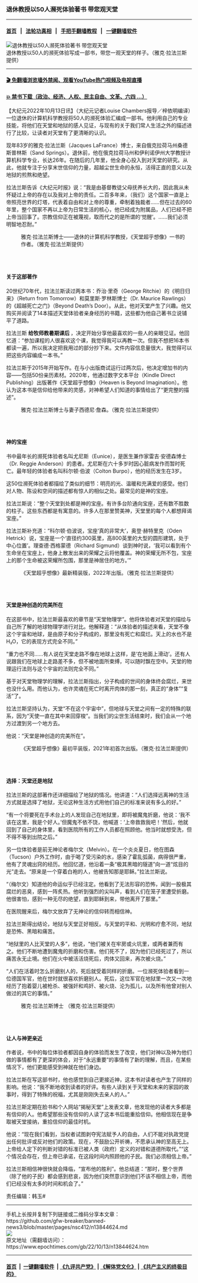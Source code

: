 ### 退休教授以50人濒死体验著书 带您观天堂
------------------------

#### [首页](https://github.com/gfw-breaker/banned-news3/blob/master/README.md) &nbsp;&nbsp;|&nbsp;&nbsp; [法轮功真相](https://github.com/begood0513/basic/blob/master/README.md)  &nbsp;&nbsp;|&nbsp;&nbsp; [手把手翻墙教程](https://github.com/gfw-breaker/guides/wiki)  &nbsp;&nbsp;|&nbsp;&nbsp; [一键翻墙软件](https://github.com/gfw-breaker/nogfw/blob/master/README.md)  



<div><img alt="退休教授以50人濒死体验著书 带您观天堂" class="attachment-djy_600_400 size-djy_600_400 wp-post-image" src="https://i.epochtimes.com/assets/uploads/2022/10/id13844625-Dr.-Jacques-LaFrance-1200x720-600x400.jpg"/>
<div class="caption">
 退休教授以50人的濒死体验写成一部书，带您一观天堂的样子。（雅克‧拉法兰斯提供）
</div></div><hr/>

#### [ 🎬  免翻墙浏览墙外禁闻、观看YouTube热门视频及电视直播](https://github.com/gfw-breaker/HelloWorld)

#### [ 💥  禁书下载（政治、经济、人权、民主自由、文革、六四 ...）](https://github.com/gfw-breaker/books/blob/master/README.md)

<div><p>
 【大纪元2022年10月13日讯】（大纪元记者Louise Chambers报导／梓依明编译）一位退休的计算机科学教授将50人的濒死体验汇编成一部书。他利用自己的专业技能，将他们在天堂和地狱的感人见证，与现有的关于我们常人生活之外的描述进行了比较，让读者对天堂有了更清晰的认识。
</p>
<p>
 现年83岁的雅克‧拉法兰斯（Jacques LaFrance）博士，来自俄克拉荷马州桑德斯普林斯（Sand Springs）。退休前，他在俄克拉荷马州和伊利诺伊州大学教授计算机科学专业，长达26年。在随后的几年里，他全身心投入到对天堂的研究。从此，他就专注于分享末世信仰的力量，超越尘世生命的永恒，活得正直的意义以及地狱的煎熬和绝望。
</p>
<p>
 拉法兰斯告诉《大纪元时报》说：“我是由基督教徒父母抚养长大的，因此我从未怀疑过上帝的存在以及我对上帝的责任。二百多年来，（我们）这个国家一直是上帝照亮世界的灯塔，代表着自由和对上帝的尊重，牵制着独裁者……但在过去的60年里，整个国家不再以上帝为日常生活的核心，他已经成为附属品，人们已经不把上帝当回事了。宗教信仰正在被蔑视，取而代之的是所谓的‘觉醒’。……我们必须明智地忍耐。”
</p>
<figure aria-describedby="caption-attachment-13844631" class="wp-caption aligncenter" id="attachment_13844631" style="width: 452px">
 <ok href="https://i.epochtimes.com/assets/uploads/2022/10/id13844631-ET-Jacques-LaFrance-2.jpg" target="_blank">
  <img alt="" class="wp-image-13844631" src="https://i.epochtimes.com/assets/uploads/2022/10/id13844631-ET-Jacques-LaFrance-2-450x600.jpg"/>
 </ok>
 <br/><figcaption class="wp-caption-text" id="caption-attachment-13844631">
  雅克‧拉法兰斯博士——退休的计算机科学教授，《天堂超乎想像》一书的作者。（雅克‧拉法兰斯提供）
 </figcaption><br/>
</figure><br/>
<h4>
 关于这部著作
</h4>
<p>
 20世纪70年代，拉法兰斯读过两本书：乔治‧里奇（George Ritchie）的《明日归来》（Return from Tomorrow）和莫里斯‧罗林斯博士（Dr. Maurice Rawlings）的《超越死亡之门》（Beyond Death’s Door）。从此，他对天堂产生了兴趣。他又购买并阅读了14本描述天堂体验者亲身经历的书籍，这些都为他自己著书立说铺平了道路。
</p>
<p>
 拉法兰斯
 <strong>
  给牧师教暑期课后
 </strong>
 ，决定开始分享他最喜欢的一些人的亲眼见证。他回忆道：“参加课程的人很喜欢这个课，我觉得我可以再教一次。但我不想把16本书都读一遍，所以我决定把我用过的部分抄下来。文件内容信息量很大，我觉得可以把这些内容编成一本书。”
</p>
<p>
 拉法兰斯于2015年开始写作。在与小出版商试运行过两次后，他决定增加书的内容——包括50份亲历素材。2020年，他通过数字文本平台（Kindle Direct Publishing）出版著作《天堂超乎想像》（Heaven is Beyond Imagination）。他认为这本书是信仰给他带来的灵感，对神希望人们知道的事情给出了“更完整的描述”。
</p>
<figure aria-describedby="caption-attachment-13844632" class="wp-caption aligncenter" id="attachment_13844632" style="width: 600px">
 <ok href="https://i.epochtimes.com/assets/uploads/2022/10/id13844632-ET-Jacques-LaFrance-1.jpg" target="_blank">
  <img alt="" class="wp-image-13844632" src="https://i.epochtimes.com/assets/uploads/2022/10/id13844632-ET-Jacques-LaFrance-1-450x338.jpg"/>
 </ok>
 <br/><figcaption class="wp-caption-text" id="caption-attachment-13844632">
  雅克‧拉法兰斯博士与妻子西德尼‧詹森。（雅克‧拉法兰斯提供）
 </figcaption><br/>
</figure><br/>
<h4>
 神的宝座
</h4>
<p>
 书中最年长的濒死体验者名叫尤尼斯（Eunice），是医生兼作家雷吉‧安德森博士（Dr. Reggie Anderson）的患者。尤尼斯在六十多岁时因心脏病发作而暂时死亡。最年轻的体验者名叫科尔顿‧伯波（Colton Burpo），他的经历发生在3岁。
</p>
<p>
 这50位濒死体验者都描绘了类似的细节：明亮的光、温暖和充满爱的感受。他们对人物、陈设和空间的描述都有惊人的相似之处。最常见的是神的宝座。
</p>
<p>
 拉法兰斯说：“整个天堂到处都是神的宝座。有许多台阶通向宝座，还有数不胜数的柱子。这些东西都是有寓意的。许多人在那里赞美神，天堂里的每个人都想拜谒宝座。”
</p>
<p>
 拉法兰斯补充道：“科尔顿‧伯波说，宝座‘真的非常大’，奥登‧赫特里克（Oden Hetrick）说，宝座是一个‘直径约300英里，高800英里的大型的圆形建筑，处于中心位置’。理查德‧西格蒙德（Richard Sigmund）谈到神时说，‘我可以看到有个生命坐在宝座上，他身上散发出来的荣耀之云将他覆盖。神的荣耀无所不包，宝座上的那个生命被这荣耀所包围，那里是神居住的地方。’”
</p>
<figure aria-describedby="caption-attachment-13844633" class="wp-caption aligncenter" id="attachment_13844633" style="width: 600px">
 <ok href="https://i.epochtimes.com/assets/uploads/2022/10/id13844633-ET-Jacques-LaFrance-book-1.jpg" target="_blank">
  <img alt="" class="wp-image-13844633" src="https://i.epochtimes.com/assets/uploads/2022/10/id13844633-ET-Jacques-LaFrance-book-1-450x316.jpg"/>
 </ok>
 <br/><figcaption class="wp-caption-text" id="caption-attachment-13844633">
  《天堂超乎想像》最新精装版，2022年出版。（雅克‧拉法兰斯提供）
 </figcaption><br/>
</figure><br/>
<h4>
 天堂是神创造的完美所在
</h4>
<p>
 在这部书中，拉法兰斯最喜欢的章节是“天堂物理学”。他将体验者对天堂的描绘与自己所了解的地球物理学进行对比。他解释道：“从体验者的描述来看，天堂不像这个宇宙和地球，是由原子和分子构成的，那里没有死亡和腐烂。天上的水也不是H₂O，它的表现方式完全不同。”
</p>
<p>
 “重力也不同……有人说在天堂走路不像在地球上这样，是‘在地面上滑动’。还有人说跟我们在地球上走路差不多，但不被地面所束缚，可以随时飘在空中。天堂的物理运行法则与这个宇宙的法则完全不同。”
</p>
<p>
 基于对天堂物理学的理解，拉法兰斯指出，分子构成的世间的身体终会腐烂，来世也没什么用。而他认为，也许灵魂在死亡时离开肉体的那一刻，真正的“身体”“复活”了。
</p>
<p>
 拉法兰斯坚持认为，天堂“不在这个宇宙中”，但地球与天堂之间有一定的特殊的联系，因为“天使一直在其中来回穿梭”。当我们的尘世生活结束时，我们会从一个地方过渡到另一个地方去。
</p>
<p>
 他说：“天堂是神创造的完美所在”。
</p>
<figure aria-describedby="caption-attachment-13844634" class="wp-caption aligncenter" id="attachment_13844634" style="width: 600px">
 <ok href="https://i.epochtimes.com/assets/uploads/2022/10/id13844634-ET-Jacques-LaFrance-book-2.jpg" target="_blank">
  <img alt="" class="wp-image-13844634" src="https://i.epochtimes.com/assets/uploads/2022/10/id13844634-ET-Jacques-LaFrance-book-2-450x319.jpg"/>
 </ok>
 <br/><figcaption class="wp-caption-text" id="caption-attachment-13844634">
  《天堂超乎想像》最初平装版，2021年初首次出版。（雅克‧拉法兰斯提供）
 </figcaption><br/>
</figure><br/>
<h4>
 选择：天堂还是地狱
</h4>
<p>
 拉法兰斯的这部著作还详细描绘了地狱的情况。他讲道：“人们选择远离神的生活方式就是选择了地狱，无论这种生活方式用他们自己的标准来说有多么的好。”
</p>
<p>
 “有一个将要死在手术台上的人发现自己在地狱里，即将被魔鬼折磨，他说：‘我不该在这里，我是个好人。’但魔鬼不依不饶，他喊道：‘上帝救救我吧！’然后，他就回到了自己的身体里，看到医院所有的工作人员都在照顾他。他当时就想受洗，但不得不等到出院之后。”
</p>
<p>
 另一位体验者是前无神论者梅尔文（Melvin）。在一个炎炎夏日，他在图森（Tucson）户外工作时，由于喝了受污染的水，感染了霍乱弧菌，病得很严重，他有了灵魂出窍的经历。他回忆道，他沿着一条“极其黑暗的隧道”向一道“炫目的光”走去。“原来是一个穿着白袍的人，他被告知那是耶稣。”拉法兰斯说。
</p>
<p>
 “（梅尔文）知道他的命运似乎已经注定。他看到了无法形容的恐怖，闻到一股极其腐烂的恶臭，感到一阵炙热。他听到强烈的尖叫声，看到人们在笼子里遭受折磨。他很害怕，感到一种无尽的绝望，直到耶稣到来，带他离开了那里。”
</p>
<p>
 在医院醒来后，梅尔文放弃了无神论的信仰转而相信神。
</p>
<p>
 拉法兰斯得出结论，地狱与天堂正好相反。与天堂的平和、光明和疗愈不同，地狱是恐怖、黑暗和痛苦。
</p>
<p>
 “地狱里的人比天堂的人多”，他说，“他们被关在牢房或火坑里，或两者兼而有之。他们不断地遭到魔鬼的折磨和伤害。他们死不了，因为他们已经死过了，所以痛苦永无止境。他们在火中被活活烧死后，肉体又回来，再次被火烧。”
</p>
<p>
 “人们在活着时怎么折磨别人的，死后就受着同样的折磨。一位濒死体验者看到一位德国军官，他在世时就很喜欢折磨别人。死后，这位军官在地狱里一次又一次地经历了抱着婴儿被枪杀、被强奸和鸡奸、被火烧、沦为孤儿，以及所有他曾对别人做过的其它的事情。”
</p>
<figure aria-describedby="caption-attachment-13844635" class="wp-caption aligncenter" id="attachment_13844635" style="width: 600px">
 <ok href="https://i.epochtimes.com/assets/uploads/2022/10/id13844635-ET-Jacques-LaFrance-3.jpg" target="_blank">
  <img alt="" class="wp-image-13844635" src="https://i.epochtimes.com/assets/uploads/2022/10/id13844635-ET-Jacques-LaFrance-3-450x338.jpg"/>
 </ok>
 <br/><figcaption class="wp-caption-text" id="caption-attachment-13844635">
  雅克‧拉法兰斯博士 （雅克‧拉法兰斯提供）
 </figcaption><br/>
</figure><br/>
<h4>
 让人与神更亲近
</h4>
<p>
 作者说，书中的每位体验者都因自身的体验而发生了改变，他们对神以及神为他们做的事情都有了更深的体会，对于“永远重要”的事情有了新的理解，而且，在某些情况下，他们更能感受到神就在他们身边。
</p>
<p>
 拉法兰斯在写这部书时，他也感觉到自己更接近神，这本书对读者也产生了同样的影响。他说：“我不断地收到读者的好评。有些人读到关于天堂和未来的家园的故事时，得到了特殊的祝福，尤其是刚刚失去亲人的人。”
</p>
<p>
 拉法兰斯定期在脸书和个人网站“揭秘天堂”上发表文章，他发现他的读者大多都是有信仰的人。他希望那些没有信仰的人读了这本书后能重拾信仰。他相信现在是争取被天堂接纳，重拾信仰的最佳时机。
</p>
<p>
 他说：“现在我们看到，当权者试图剥夺宪法赋予人的自由，人们不能对执政党提出任何批评或反对他们的政策。现在，不鼓励公开祈祷，不愿承认神的至高无上。上帝给人定下的判断对错的标准已被人类（政府）定义的对错和道德所取代。”“这个情况会存在，但上帝已承诺，在这段时间内照顾他的子民。我们必须相信上帝。”
</p>
<p>
 拉法兰斯相信神很快就会降临，“宣布他的胜利”。他总结道：“那时，整个世界（除了他的子民）都会感到悲哀，因为他们突然意识到他们不该不相信上帝，而他们已经没有太多的时间和机会了。”
</p>
<p>
 责任编辑：韩玉#
</p>
</div>
<hr/>
手机上长按并复制下列链接或二维码分享本文章：<br/>
https://github.com/gfw-breaker/banned-news3/blob/master/pages/nsc412/n13844624.md <br/>
<a href='https://github.com/gfw-breaker/banned-news3/blob/master/pages/nsc412/n13844624.md'><img src='https://github.com/gfw-breaker/banned-news3/blob/master/pages/nsc412/n13844624.md.png'/></a> <br/>
原文地址（需翻墙访问）：https://www.epochtimes.com/gb/22/10/13/n13844624.htm


------------------------
#### [首页](https://github.com/gfw-breaker/banned-news3/blob/master/README.md) &nbsp;|&nbsp; [一键翻墙软件](https://github.com/gfw-breaker/nogfw/blob/master/README.md) &nbsp;| [《九评共产党》](https://github.com/gfw-breaker/9ping.md/blob/master/README.md#九评之一评共产党是什么) | [《解体党文化》](https://github.com/gfw-breaker/jtdwh.md/blob/master/README.md) | [《共产主义的终极目的》](https://github.com/gfw-breaker/gczydzjmd.md/blob/master/README.md)


<img src='http://gfw-breaker.win/banned-news3/pages/nsc412/n13844624.md' width='0px' height='0px'/>